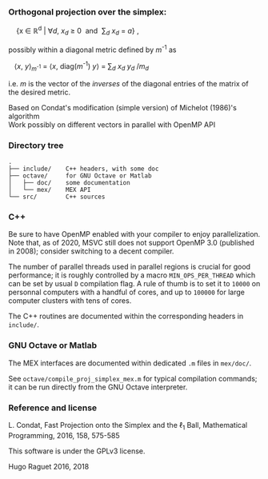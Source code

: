 ### Orthogonal projection over the simplex:

    {x ∈ ℝ<sup>d</sup> | ∀_d_, _x_<sub>_d_</sub> ≥ 0  and  ∑<sub>_d_</sub> _x_<sub>_d_</sub> = _a_} ,
     
possibly within a diagonal metric defined by _m_<sup>-1</sup> as

   ⟨_x_, _y_⟩<sub>_m_<sup>-1</sup></sub> = ⟨_x_, diag(_m_<sup>-1</sup>) _y_⟩ = ∑<sub>_d_</sub> _x_<sub>_d_</sub> _y_<sub>_d_</sub> /_m_<sub>_d_</sub>

i.e. _m_ is the vector of the *inverses* of the diagonal entries of the 
matrix of the desired metric.

Based on Condat's modification (simple version) of Michelot (1986)'s algorithm  
Work possibly on different vectors in parallel with OpenMP API  

### Directory tree
    .   
    ├── include/    C++ headers, with some doc  
    ├── octave/     for GNU Octave or Matlab  
    │   ├── doc/    some documentation  
    │   └── mex/    MEX API  
    └── src/        C++ sources  

### C++
Be sure to have OpenMP enabled with your compiler to enjoy parallelization. Note that, as of 2020, MSVC still does not support OpenMP 3.0 (published in 2008); consider switching to a decent compiler.  

The number of parallel threads used in parallel regions is crucial for good performance; it is roughly controlled by a macro `MIN_OPS_PER_THREAD` which can be set by usual `D` compilation flag. A rule of thumb is to set it to `10000` on personnal computers with a handful of cores, and up to `100000` for large computer clusters with tens of cores.  

The C++ routines are documented within the corresponding headers in `include/`.  


### GNU Octave or Matlab
The MEX interfaces are documented within dedicated `.m` files in `mex/doc/`.  

See `octave/compile_proj_simplex_mex.m` for typical compilation commands; it can be run directly from the GNU Octave interpreter.  

### Reference and license
L. Condat, Fast Projection onto the Simplex and the ℓ<sub>1</sub> Ball,
Mathematical Programming, 2016, 158, 575-585  

This software is under the GPLv3 license.  

Hugo Raguet 2016, 2018  
